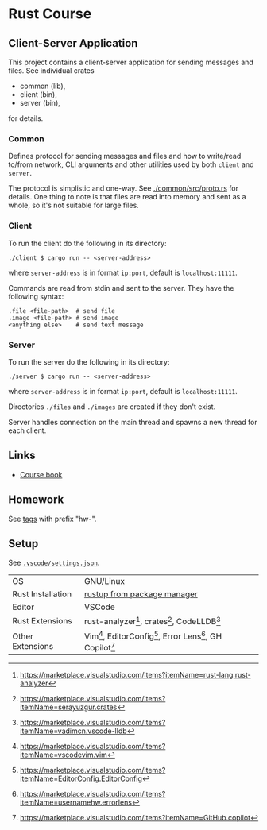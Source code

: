 # Rust Course

## Client-Server Application

This project contains a client-server application for sending messages and files.
See individual crates

- common (lib),
- client (bin),
- server (bin),

for details.

### Common

Defines protocol for sending messages and files and how to write/read to/from network, CLI arguments
and other utilities used by both `client` and `server`.

The protocol is simplistic and one-way. See [./common/src/proto.rs](./common/src/proto.rs) for details.
One thing to note is that files are read into memory and sent as a whole, so it's not suitable for large files.

### Client

To run the client do the following in its directory:

```console
./client $ cargo run -- <server-address>
```

where `server-address` is in format `ip:port`, default is `localhost:11111`.

Commands are read from stdin and sent to the server. They have the following syntax:

```
.file <file-path>  # send file
.image <file-path> # send image
<anything else>    # send text message
```

### Server

To run the server do the following in its directory:

```console
./server $ cargo run -- <server-address>
```

where `server-address` is in format `ip:port`, default is `localhost:11111`.

Directories `./files` and `./images` are created if they don't exist.

Server handles connection on the main thread and spawns a new thread for each client.

## Links

- [Course book](https://robot-dreams-rust.mag.wiki)

## Homework

See [tags](https://github.com/tmscer/rust-course/tags) with prefix "hw-".

## Setup

See [`.vscode/settings.json`](./.vscode/settings.json).

|                   |                                                                                    |
| ----------------- | ---------------------------------------------------------------------------------- |
| OS                | GNU/Linux                                                                          |
| Rust Installation | [rustup from package manager](https://archlinux.org/packages/extra/x86_64/rustup/) |
| Editor            | VSCode                                                                             |
| Rust Extensions   | rust-analyzer[^1], crates[^2], CodeLLDB[^3]                                        |
| Other Extensions  | Vim[^4], EditorConfig[^5], Error Lens[^6], GH Copilot[^7]         |

[^1]: https://marketplace.visualstudio.com/items?itemName=rust-lang.rust-analyzer
[^2]: https://marketplace.visualstudio.com/items?itemName=serayuzgur.crates
[^3]: https://marketplace.visualstudio.com/items?itemName=vadimcn.vscode-lldb
[^4]: https://marketplace.visualstudio.com/items?itemName=vscodevim.vim
[^5]: https://marketplace.visualstudio.com/items?itemName=EditorConfig.EditorConfig
[^6]: https://marketplace.visualstudio.com/items?itemName=usernamehw.errorlens
[^7]: https://marketplace.visualstudio.com/items?itemName=GitHub.copilot
